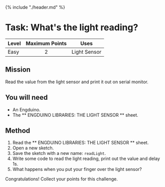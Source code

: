 {% include "./header.md" %}


# Task: What's the light reading? 

| Level| Maximum Points | Uses |
| ------ |:------:|------|
| Easy | 2 | Light Sensor |

## Mission

Read the value from the light sensor and print it out on serial monitor. 

## You will need
* An Engduino.
* The ** ENGDUINO LIBRARIES: THE LIGHT SENSOR ** sheet.

## Method
1. Read the ** ENGDUINO LIBRARIES: THE LIGHT SENSOR ** sheet.
2. Open a new sketch.
3. Save the sketch with a new name: ```readLight```.
4. Write some code to read the light reading, print out the value and delay 1s.
5. What happens when you put your finger over the light sensor?


Congratulations! Collect your points for this challenge.

<!---
{% include "./rae.md" %}
-->

